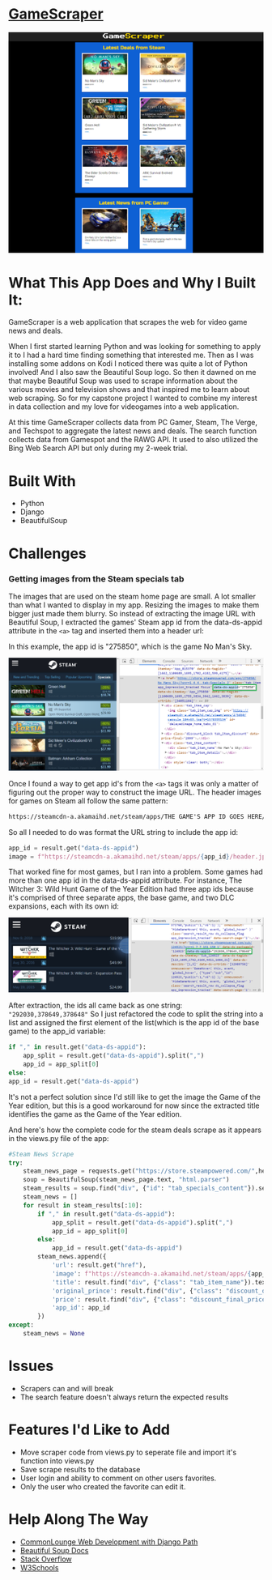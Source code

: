 # [GameScraper](https://mighty-oasis-10011.herokuapp.com/)
![](https://github.com/TR-1000/GameScraper/blob/master/staticfiles/img/GameCapture.PNG?raw=true)

# What This App Does and Why I Built It:
GameScraper is a web application that scrapes the web for video game news and deals. 

When I first started learning Python and was looking for something to apply it to I had a hard time finding something that interested me. Then as I was installing some addons on Kodi I noticed there was quite a lot of Python involved! And I also saw the Beautiful Soup logo. So then it dawned on me that maybe Beautiful Soup was used to scrape information about the various movies and television shows and that inspired me to learn about web scraping. So for my capstone project I wanted to combine my interest in data collection and my love for videogames into a web application.

At this time GameScraper collects data from PC Gamer, Steam, The Verge, and Techspot to aggregate the latest news and deals. The search function collects data from Gamespot and the RAWG API. It used to also utilized the Bing Web Search API but only during my 2-week trial.

# Built With
* Python
* Django
* BeautifulSoup

# Challenges

### Getting images from the Steam specials tab
The images that are used on the steam home page are small. A lot smaller than what I wanted to display in my app. Resizing the images to make them bigger just made them blurry. So instead of extracting the image URL with Beautiful Soup, I extracted the games' Steam app id from the data-ds-appid attribute in the `<a>` tag and inserted them into a header url:

In this example, the app id is "275850", which is the game No Man's Sky.

![](https://github.com/TR-1000/GameScraper/blob/master/staticfiles/img/CaptureInspect.PNG?raw=true)

Once I found a way to get app id's from the `<a>` tags it was only a matter of figuring out the proper way to construct the image URL. The header images for games on Steam all follow the same pattern:

```html
https://steamcdn-a.akamaihd.net/steam/apps/THE GAME'S APP ID GOES HERE/header.jpg?
```

So all I needed to do was format the URL string to include the app id:
```python
app_id = result.get("data-ds-appid")
image = f"https://steamcdn-a.akamaihd.net/steam/apps/{app_id}/header.jpg?"
```

That worked fine for most games, but I ran into a problem. Some games had more than one app id in the data-ds-appid attribute. For instance, The Witcher 3: Wild Hunt Game of the Year Edition had three app ids because it's comprised of three separate apps, the base game, and two DLC expansions, each with its own id:

![](https://github.com/TR-1000/GameScraper/blob/master/staticfiles/img/CaptureInspectWitcher.png?raw=true)


After extraction, the ids all came back as one string: `"292030,378649,378648"` So I just refactored the code to split the string into a list and assigned the first element of the list(which is the app id of the base game) to the app_id variable:
```python
if "," in result.get("data-ds-appid"):
    app_split = result.get("data-ds-appid").split(",")
    app_id = app_split[0]
else:
app_id = result.get("data-ds-appid")
```
It's not a perfect solution since I'd still like to get the image the Game of the Year edition, but this is a good workaround for now since the extracted title identifies the game as the Game of the Year edition.

And here's how the complete code for the steam deals scrape as it appears in the views.py file of the app:
<br/>

```python
#Steam News Scrape
try:
    steam_news_page = requests.get("https://store.steampowered.com/",headers={"User-Agent":"Defined"})
    soup = BeautifulSoup(steam_news_page.text, "html.parser")
    steam_results = soup.find("div", {"id": "tab_specials_content"}).select("a")
    steam_news = []
    for result in steam_results[:10]:
        if "," in result.get("data-ds-appid"):
            app_split = result.get("data-ds-appid").split(",")
            app_id = app_split[0]
        else:
            app_id = result.get("data-ds-appid")
        steam_news.append({
            'url': result.get("href"),
            'image': f"https://steamcdn-a.akamaihd.net/steam/apps/{app_id}/header.jpg",
            'title': result.find("div", {"class": "tab_item_name"}).text,
            'original_prince': result.find("div", {"class": "discount_original_price"}).text,
            'price': result.find("div", {"class": "discount_final_price"}).text,
            'app_id': app_id
        })
except:
    steam_news = None
```

# Issues
* Scrapers can and will break
* The search feature doesn't always return the expected results


# Features I'd Like to Add
* Move scraper code from views.py to seperate file and import it's function into views.py
* Save scrape results to the database
* User login and ability to comment on other users favorites.
* Only the user who created the favorite can edit it.


# Help Along The Way
* [CommonLounge Web Development with Django Path](https://https://www.commonlounge.com//)
* [Beautiful Soup Docs](https://www.crummy.com/software/BeautifulSoup/bs4/doc/)
* [Stack Overflow](https://stackoverflow.com/)
* [W3Schools](https://www.w3schools.com/howto/howto_css_tooltip.asp)
